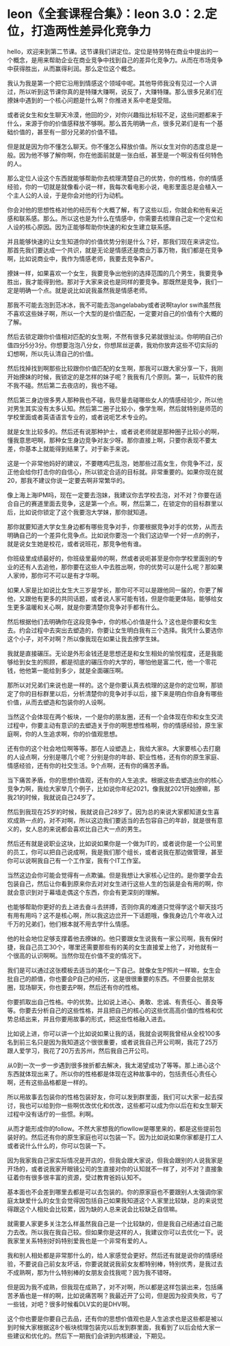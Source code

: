 # leon《全套课程合集》：leon 3.0：2.定位，打造两性差异化竞争力

hello，欢迎来到第二节课。这节课我们讲定位。定位是特劳特在商业中提出的一个概念，是用来帮助企业在商业竞争中找到自己的差异化竞争力。从而在市场竞争中获得胜出，从而赢得利润。那么定位这个概念。

我认为我是第一个把它沿用到情感这个领域中呢。其他导师我没有见过一个人讲过，所以听到这节课你真的是特赚大赚啊，说反了，大赚特赚。那么很多兄弟们在撩妹中遇到的一个核心问题是什么啊？你推进关系中老是受阻。

或者说女生和女生聊天冷漠，他回的少，对你兴趣指比标较不足，这些问题都来于什么，来源于你的价值感释放不够啊。那么首先明确一点，很多兄弟们是有一个基础价值的，甚至有一部分兄弟的价值不错。

但是就是因为你不懂怎么聊天。你不懂怎么释放价值。所以女生对你的态度总是一般。因为他不够了解你啊，你在他面前就是一张白纸，甚至是一个啊没有任何特色的人。

那么定位人设这个东西就能够帮助你去梳理清楚自己的优势，你的性格，你的情感经验，你的一切就是就像看小说一样，我每次看电影小说，电影里面总是会植入一个主人公的人设，于是你会对他的行为动机。

你会对他的思想性格对他的经历有个大概了解，有了这些以后，你就会和他有亲近感和联系感。那么。所以这也是为什么在情感中，你需要去梳理自己定一个定位和人设的核心原因。因为正能够帮助你快速的和女生建立联系感。

并且能够快速的让女生知道你的价值优势分别是什么？好，那我们现在来讲定位。那首先我们要达成一个共识，就是无论是情感还是商业万事万物，我们都是在竞争啊，比如说商业中，我作为情感老师，我要去竞争客户。

撩妹一样，如果喜欢一个女生，我要竞争出他别的选择范围的几个男生，我要竞争胜出，我才能得到他。那对于大家来说也是同样的要竞争。那既然是竞争，我们一定是明确一个点。就是说比如说我虽然我是情感老师。

那我不可能去泡到范冰冰，我不可能去泡angelababy或者说啊taylor swift虽然我不喜欢这些妹子啊，所以一个大型的是价值匹配，一定要对自己的价值有个大概的了解。

然后去锁定跟你价值相对匹配的女生啊，不然有很多兄弟就很扯淡。你明明自己价值四分5分3分。你想要泡泡八分女，你想屌丝逆袭，我劝你放弃这些不切实际的幻想啊，所以先认清自己的价值。

然后找掉找到啊那些比较跟你价值匹配的女生啊，那我可以跟大家分享一下，我刚开始撩妹的时候，我锁定的是怎样的妹子呢？我我有几个原则。第一，玩软件的我不我不碰。然后第二去夜店的，我也不碰。

然后第三身边很多男人那种我也不碰，我尽量去碰哪些女人的情感经验少，所以他对男生其实没有太多认知。然后第二圈子比较小，像学生啊，然后就特别是师范的学校里面或者英语语言专业的，或者说呃艺术专业的。

就是女生比较多的。然后还有说那种护士，或者说老师就是那种圈子比较小的啊，懂我意思吧啊，那种女生身边竞争对友少呀。那你直接上啊，只要你表现不要太差，你基本上就能得到结果了。对于新手来说。

这是一个非常他妈好的建议，不要瞎鸡巴乱泡，她那些过高女生，你竞争不过，反正他会给你打击你的自信心，所以锁定合适的目标就。非常重要的。如果你现在就20，那我不建议你说一定要去啊非常繁华的。

像上海上海IPM吗，现在一定要去泡妹，我建议你去学校去泡，对不对？你要在适合自己的赛道里面去竞争，这是第一个点。啊，然后第二，在锁定你的目标群里以后，比如说你锁定了这个我要泡大学妹，那你就知道。

那你就要知道大学女生身边都有哪些竞争对手，你要根据竞争对手的优势，从而去明确自己的一个差异化竞争点。比如说你要泡一个我们这边举一个好一点的例子，就是说女生她是校花，或者说班花，那竞争他有谁。

你班级里成绩最好的，你班级里最帅的啊，然或者说呃甚至是你你学校里面别的专业的还有人去追他，那你要在这些人中去胜出啊，你的优势可以是什么呢？那如果人家帅，那你可不可以是有才华啊。

如果人家是比如说比女生大三岁是学长，那你可不可以是跟他同一届的，你更了解他，又跟他有更多的共同话题，或者说人家可能有钱，但是你能更体贴，能够给女生更多温暖和关心啊，就是你要清楚你竞争对手都有什么。

然后根据他们去明确你在这段竞争中，你的核心价值是什么？这也是你要和女生去。约会过程中去突出去塑造的，你要让女生明白我有三个选择。我凭什么要选你这个小子，对不对啊？所以像我现在如果让我去撩学生妹。

我就是直接碾压。无论是外形金钱还是思想还是和女生相处的愉悦程度，还是我能够给到女生的照顾，都是彻底的碾压你的大学的，哪怕他是富二代，他一个零花钱，他他第一能给到多少，就是全面碾压啊。

那所以对兄弟们来说也是一样的。这个是你要认真去梳理的这是你的定位啊，那锁定了你的目标群里以后，分析清楚你的竞争对手以后，接下来是明白你自身有哪些价值，从而去塑造和包装你的人设啊。

当然这个会体现在两个板块，一个是你的朋友圈，还有一个会体现在你和女生交流过程中，你要主动有意识的去塑造关于你的啊思想性格啊，你的情感经验，原生家庭啊，你的人生追求啊，你的价值观思想。

还有你的这个社会地位啊等等。那在人设塑造上，我给大家8。大家要核心去打磨的人设点啊，分别是哪几个呢？分别是你的年龄、职业性格，还有你的原生家庭、情感经验，还有你的社交生活。9个点啊，还有你的痛苦矛盾。

当下痛苦矛盾，你的思想价值观，还有你的人生追求。根据这些去塑造出你的核心竞争力啊，我给大家举几个例子，比如说你年纪2021，像我就2021开始撩嘛，那我21的时候，我就说自己24岁了。

然后到我现在25岁的时候，我就说自己28岁了。因为总的来说大家都知道女生喜欢成熟一点的，对不对啊，所以这边我们要适当的去包容自己的年龄，就是很有意义的，女人总的来说都会喜欢比自己大一点的男生。

然后还有就是说职业这块，比如说如果你是一个做为IT的，或者说你是一个公司里的员工，你可以把自己说成啊，我是我们那个组长，或者说我在那边做管理，甚至你可以说啊我自己有一个工作室，我有个IT工作室。

当然这边会你可能会觉得有一点欺骗。但是我想让大家核心记住的。是你要学会去包装自己，然后让你看到原来你去对对女生进行这些人生的包装是会有用的啊，你就会意识到对于幕墙走偶这个东西，你会有更深刻的理解。

也能够帮助你更好的去上进去奋斗去拼搏，否则你真的难道只觉得学这个聊天技巧有用有用吗？这不是核心啊，所以我这边岔开一下话题哦，像我身边几个年收入过千万的兄弟们，他们根本就不用去学什么情感。

他的社会地位足够支撑着他去撩妹的。他只要跟女生说我有一家公司啊，我有保时捷，我自己员工30个，哪里还需要那些有的美的女生直接爱上他了，对他就有一个很高的认识啊啊。当然你现在价值不变的情况下。

我们是可以通过这张模板去适当的美化一下自己。就像女生P照片一样嘛，女生会批自己的颜值，你也要会P自己的经历，这是很很重要的东西。不但要会批朋友圈，现场聊天，你也要去P啊，然后还有你的性格。

你要抓取出自己性格。中的优势。比如说上进心、勇敢、忠诚、有责任心、善良等等。你要去分析自己的这些性格，并且把自己的核心的这些优高高价值的性格和优势总结出来，并且你要用故事的形式，把这些性格融入进去。

比如说上进，你可以讲一个比如说如果让我的话，我就会说啊我曾经从全校100多名到前三名只是因为我知道这个很很重要，或者说我自己开公司啊，我花了25万跟人爱学习，我花了20万去苏州，然后我自己开公司。

从0到一次一步一步遇到很多挫折都去解决，我太渴望成功了等等。那上进心这个东西就体现出来了。所以你的性格都是体现在这种故事中的，包括责任心责任心啊，还有这些品格都是一样的。

所以用故事去包装你的性格包装好友，你可以发到群里面，我们可以大家一起去探讨，我也可以给到你一些啊优改优化和优改，这些都可以成为你以后在和女生聊天过程中没有话疗的一些惯。利啊。

从而才能形成你的follow。不然大家想我的flowllow是哪里来的，都是这些提前包装好的。然后还有你的原生家庭也可以包装一下。因为比如说如果你家都是打工人或者说什么什么的，你可以包装一下。

因为我家我自己家实际情况是开店的，但我会跟大家说，但我会跟别的人说我家是开场的，或者说我家开眼镜公司的生直接对你的认知就不一样了，对不对？直接象征着你有很多很丰富的资源，受过教育爸妈认知不。

基本面也不会差到哪里去都是可以去包装的。你的原家庭也不要跟别人太强调你家庭太缺爱什么的女生会觉得因包括自己如果我知道这个人家里比较缺，总的来说觉得跟这个人相处会比较累，因为缺的人总来说会比较缺乏自信嘛。

就需要人家更多关注怎么样虽然我自己是一个比较缺的，但是我自己经通过自己能力去改。所以我在我自己较。但如果你是这样的人，我建议你可以去优化一下。说我家里关系特别好妈特别爱我也是一个非常有爱的人。

我和别人相处都是非常那什么的，给人家感觉会更好。然后还有就是说你的情感经验，不要说自己前女友坏话，你要说就说我前女友都特别棒，特别优秀，是我过去不成熟啊，那为什么特别棒的女朋友会找我呢？因为我不错呀。

但是因为我不成熟，但我现在成熟了，对不对啊，所以都是这样包装出来，包括痛苦矛盾也是一样的啊，比如说痛苦啊？我最近开了公司，但是因为投资失败，亏了一些钱，对吧？很多时候看DLV实的是DHV啊。

这个你也要是你要自己去品，还有你的思想价值观也是人生追求也是这些都是被以到时候大家根据这8个板块梳理包装完以后发到群里面，我看到了以后会给大家一些建议和优化的。然后下一期我们会讲到内核建设，下期见。

